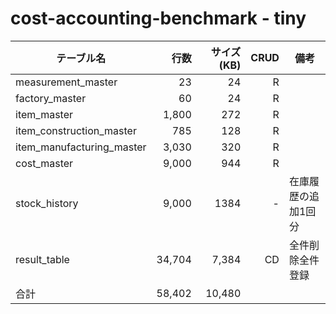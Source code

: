 # cost-accounting-benchmark - tiny

| テーブル名                |   行数 | サイズ(KB) | CRUD | 備考                |
| ------------------------- | -----: | ---------: | ---: | ------------------- |
| measurement_master        |     23 |         24 |    R |                     |
| factory_master            |     60 |         24 |    R |                     |
| item_master               |  1,800 |        272 |    R |                     |
| item_construction_master  |    785 |        128 |    R |                     |
| item_manufacturing_master |  3,030 |        320 |    R |                     |
| cost_master               |  9,000 |        944 |    R |                     |
| stock_history             |  9,000 |       1384 |    - | 在庫履歴の追加1回分 |
| result_table              | 34,704 |      7,384 |   CD | 全件削除全件登録    |
| 合計                      | 58,402 |     10,480 |      |                     |



